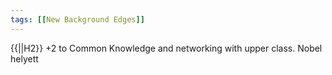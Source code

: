 ```yaml
---
tags: [[New Background Edges]]
---
```

{{||H2}}
+2 to Common Knowledge and networking with upper class. Nobel helyett
